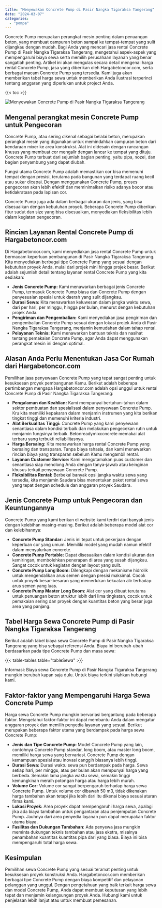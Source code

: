 ```yaml
---
title: "Menyewakan Concrete Pump di Pasir Nangka Tigaraksa Tangerang"
date: "2024-03-07"
categories: 
  - "pompa"
---
```




Concrete Pump merupakan perangkat mesin penting dalam penuangan beton, yang membuat campuran beton sampai ke tempat-tempat yang sulit dijangkau dengan mudah. Bagi Anda yang mencari jasa rental Concrete Pump di Pasir Nangka Tigaraksa Tangerang, mengetahui aspek-aspek yang mempengaruhi biaya sewa serta memilih perusahaan layanan yang benar sangatlah penting. Artikel ini akan mengulas secara detail mengenai harga rental Concrete Pump, jasa yang diberikan oleh Hargabetoncor.com, serta berbagai macam Concrete Pump yang tersedia. Kami juga akan memberikan tabel harga sewa untuk memberikan Anda ilustrasi terperinci tentang anggaran yang diperlukan untuk project Anda.

{{< toc >}}

![Menyewakan Concrete Pump di Pasir Nangka Tigaraksa Tangerang](https://hargareadymixid.github.io/pompa/concrete-pump%20(11).png)

## Mengenal perangkat mesin Concrete Pump untuk Pengecoran

Concrete Pump, atau sering dikenal sebagai belalai beton, merupakan perangkat mesin yang digunakan untuk memindahkan campuran beton dari kendaraan mixer ke area konstruksi. Alat ini didesain dengan rancangan khusus yang membuat cor mengalir dengan lancar ke tempat yang dituju. Concrete Pump terbuat dari sejumlah bagian penting, yaitu pipa, nozel, dan bagian penyambung yang dapat diubah.

Fungsi utama Concrete Pump adalah memastikan cor bisa memenuhi tempat dengan presisi, terutama pada bangunan yang terdapat ruang kecil atau sukar dicapai. Dengan menggunakan Concrete Pump, proses pengecoran akan lebih efektif dan meminimalkan risiko adanya bocor atau ketidakrataan pada lapisan cor.

Concrete Pump juga ada dalam berbagai ukuran dan jenis, yang bisa disesuaikan dengan kebutuhan proyek. Beberapa Concrete Pump diberikan fitur sudut dan size yang bisa disesuaikan, menyediakan fleksibilitas lebih dalam kegiatan pengecoran.

## Rincian Layanan Rental Concrete Pump di Hargabetoncor.com

Di Hargabetoncor.com, kami menyediakan jasa rental Concrete Pump untuk bermacam keperluan pembangunan di Pasir Nangka Tigaraksa Tangerang. Kita menyediakan berbagai tipe Concrete Pump yang sesuai dengan kebutuhan proyek Anda, mulai dari projek mini hingga projek besar. Berikut adalah sejumlah detail tentang layanan rental Concrete Pump yang kita sediakan:

- **Jenis Concrete Pump:** Kami menawarkan berbagai jenis Concrete Pump, termasuk Concrete Pump biasa dan Concrete Pump dengan penyesuaian spesial untuk daerah yang sulit dijangkau.
- **Durasi Sewa:** Kita menawarkan keluwesan dalam jangka waktu sewa, dari per hari, per minggu, hingga per bulan, menurut dengan kebutuhan projek Anda.
- **Pengiriman dan Pengembalian:** Kami menyediakan jasa pengiriman dan pengembalian Concrete Pump sesuai dengan lokasi projek Anda di Pasir Nangka Tigaraksa Tangerang, menjamin kemudahan dalam tahap rental.
- **Pelayanan Teknis:** Kami menawarkan bantuan teknis dan nasihat tentang pemakaian Concrete Pump, agar Anda dapat menggunakan perangkat mesin ini dengan optimal.

## Alasan Anda Perlu Menentukan Jasa Cor Rumah dari Hargabetoncor.com

Pemilihan jasa penyewaan Concrete Pump yang tepat sangat penting untuk kesuksesan proyek pembangunan Kamu. Berikut adalah beberapa pertimbangan mengapa Hargabetoncor.com adalah opsi unggul untuk rental Concrete Pump di Pasir Nangka Tigaraksa Tangerang:

- **Pengalaman dan Keahlian:** Kami mempunyai bertahun-tahun dalam sektor pembuatan dan spesialisasi dalam penyewaan Concrete Pump. Kru kita memiliki kepakaran dalam menjamin instrumen yang kita berikan tingkat tinggi dan memenuhi kriteria industri.
- **Alat Berkualitas Tinggi:** Concrete Pump yang kami penyewaan senantiasa dalam kondisi terbaik dan melakukan pengecekan rutin untuk menjamin fungsinya terbaik. Betonreadymixconcrete memakai alat terbaru yang terbukti reliabilitasnya.
- **Harga Bersaing:** Kita menawarkan harga rental Concrete Pump yang bersaing dan transparan. Tanpa biaya rahasia, dan kami menawarkan rincian biaya yang transparan sebelum Kamu mengambil rental.
- **Layanan Customer Service:** Kami mengutamakan puas customer dan senantiasa siap menolong Anda dengan tanya-jawab atau keinginan khusus terkait penyewaan Concrete Pump.
- **Fleksibilitas Rental:** Berbekal banyak opsi jangka waktu sewa yang tersedia, kita menjamin Saudara bisa menentukan paket rental sewa yang tepat dengan schedule dan anggaran proyek Saudara.

## Jenis Concrete Pump untuk Pengecoran dan Keuntungannya

Concrete Pump yang kami berikan di website kami terdiri dari banyak jenis dengan kelebihan masing-masing. Berikut adalah beberapa model alat cor dan kelebihannya:

- **Concrete Pump Standar:** Jenis ini tepat untuk pekerjaan dengan keperluan cor yang umum. Memiliki model yang mudah namun efektif dalam menyalurkan concrete.
- **Concrete Pump Portable:** Dapat disesuaikan dalam kondisi ukuran dan kemiringan, membolehkan penerapan di area yang susah dijangkau. Sangat cocok untuk kegiatan dengan layout yang sulit.
- **Concrete Pump Long Boom:** Dilengkapi dengan mekanisme hidrolik untuk mengendalikan arus semen dengan presisi maksimal. Cocok untuk proyek besar-besaran yang memerlukan kekuatan alir terhadap arus semen yang luas.
- **Concrete Pump Master Long Boom:** Alat cor yang dibuat terutama untuk penuangan beton struktur lebih dari lima tingkatan, cocok untuk pemakaian sering dan proyek dengan kuantitas beton yang besar juga area yang panjang.

## Tabel Harga Sewa Concrete Pump di Pasir Nangka Tigaraksa Tangerang

Berikut adalah tabel biaya sewa Concrete Pump di Pasir Nangka Tigaraksa Tangerang yang bisa sebagai referensi Anda. Biaya ini berubah-ubah berdasarkan pada tipe Concrete Pump dan masa sewa:

{{< table-tables table="tableSewa" >}}

Informasi: Biaya sewa Concrete Pump di Pasir Nangka Tigaraksa Tangerang mungkin berubah kapan saja dulu. Untuk biaya terkini silahkan hubungi kami.

## Faktor-faktor yang Mempengaruhi Harga Sewa Concrete Pump

Harga sewa Concrete Pump mungkin bervariasi bergantung pada beberapa faktor. Mengetahui faktor-faktor ini dapat membantu Anda dalam mengatur anggaran proyek dan memilih penyedia layanan yang sesuai. Berikut merupakan beberapa faktor utama yang berdampak pada harga sewa Concrete Pump:

- **Jenis dan Tipe Concrete Pump:** Model Concrete Pump yang lain, contohnya Concrete Pump standar, long boom, atau master long boom, memiliki harga sewa yang bervariasi. Concrete Pump dengan kemampuan spesial atau inovasi canggih biasanya lebih tinggi.
- **Durasi Sewa:** Durasi waktu sewa pun berdampak pada harga. Sewa setiap hari, per minggu, atau per bulan akan mempunyai harga yang berbeda. Semakin lama jangka waktu sewa, semakin tinggi kemungkinan meraih potongan harga atau harga lebih murah.
- **Volume Cor:** Volume cor sangat berpengaruh terhadap harga sewa Concrete Pump. Untuk volume cor dibawah 50 m3, tidak dikenakan harga tambahan akan tetapi jika lebih dari itu dikenai biaya sesuai aturan firma kami.
- **Lokasi Proyek:** Area proyek dapat mempengaruhi harga sewa, apalagi jika ada biaya tambahan untuk pengantaran atau penjemputan Concrete Pump. Jauhnya dari area penyedia layanan pun dapat merupakan faktor utama biaya.
- **Fasilitas dan Dukungan Tambahan:** Ada penyewa jasa mungkin meminta dukungan teknis tambahan atau jasa ekstra, misalnya penambahan kuantitas kuantitas pipa dari yang biasa. Biaya ini bisa mempengaruhi total harga sewa.

## Kesimpulan

Pemilihan sewa Concrete Pump yang sesuai teramat penting untuk kesuksesan proyek konstruksi Anda. Hargabetoncor.com memberikan berbagai tipe Concrete Pump dengan biaya kompetitif dan pelayanan pelanggan yang unggul. Dengan pengetahuan yang baik terkait harga sewa dan model Concrete Pump, Anda dapat membuat keputusan yang lebih tepat dan menjamin kelangsungan proyek Anda. Hubungi kami untuk penjelasan lebih lanjut atau untuk membuat pemesanan.
